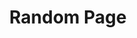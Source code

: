 ---
id: '2023070807ss00'
title: 'Random Page'
created: 2023-07-08T07:00:00+07:00

# Optional Sidebar
sidebar: 
  order: 4
  group: main-menu

# use slug `/random/` to activate random page
slug: '/random/'
---